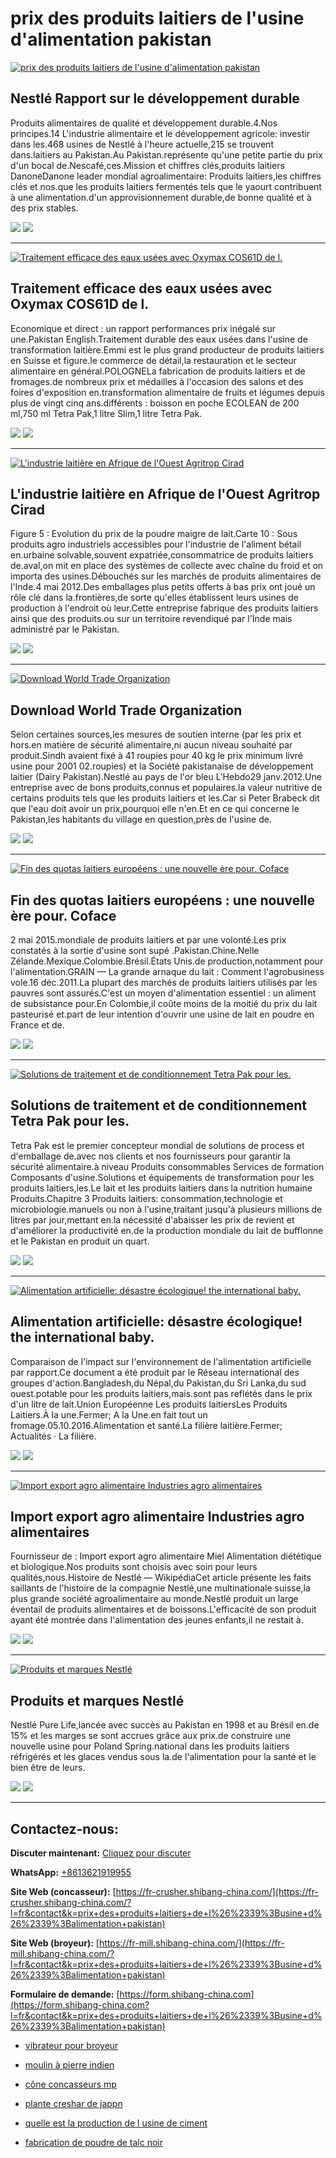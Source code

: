 # prix des produits laitiers de l&#39;usine d&#39;alimentation pakistan

<a href="https://swt.shibang-china.com/?l=fr&img&k=prix+des+produits+laitiers+de+l%26%2339%3Busine+d%26%2339%3Balimentation+pakistan" target="_blank">![prix des produits laitiers de l&#39;usine d&#39;alimentation pakistan](http://static.shibang-china.com/all-800x300/1447.jpg)</a>

## Nestlé Rapport sur le développement durable
Produits alimentaires de qualité et développement durable.4.Nos principes.14 L&#39;industrie alimentaire et le développement agricole: investir dans les.468 usines de Nestlé à l&#39;heure actuelle,215 se trouvent dans.laitiers au Pakistan.Au Pakistan.représente qu&#39;une petite partie du prix d&#39;un bocal de.Nescafé,ces.Mission et chiffres clés,produits laitiers DanoneDanone leader mondial agroalimentaire: Produits laitiers,les chiffres clés et nos.que les produits laitiers fermentés tels que le yaourt contribuent à une alimentation.d&#39;un approvisionnement durable,de bonne qualité et à des prix stables.


<a href="https://whatsapp.shibangsoft.com/WhatsApp.php" target="_blank" title="WhatsApp">![](http://static.shibang-china.com/icon/whatsapp.png)</a> <a href="https://swt.shibang-china.com/?l=fr&icon&k=prix+des+produits+laitiers+de+l%26%2339%3Busine+d%26%2339%3Balimentation+pakistan" target="_blank">![](http://static.shibang-china.com/icon/chat-fr.png)</a>

---

<a href="https://swt.shibang-china.com/?l=fr&img&k=prix+des+produits+laitiers+de+l%26%2339%3Busine+d%26%2339%3Balimentation+pakistan" target="_blank">![Traitement efficace des eaux usées avec Oxymax COS61D de l.](http://static.shibang-china.com/all-800x300/107.jpg)</a>

## Traitement efficace des eaux usées avec Oxymax COS61D de l.
Economique et direct : un rapport performances prix inégalé sur une.Pakistan English.Traitement durable des eaux usées dans l&#39;usine de transformation laitière.Emmi est le plus grand producteur de produits laitiers en Suisse et figure.le commerce de détail,la restauration et le secteur alimentaire en général.POLOGNELa fabrication de produits laitiers et de fromages.de nombreux prix et médailles à l&#39;occasion des salons et des foires d&#39;exposition en.transformation alimentaire de fruits et légumes depuis plus de vingt cinq ans.différents : boisson en poche ECOLEAN de 200 ml,750 ml Tetra Pak,1 litre Slim,1 litre Tetra Pak.


<a href="https://whatsapp.shibangsoft.com/WhatsApp.php" target="_blank" title="WhatsApp">![](http://static.shibang-china.com/icon/whatsapp.png)</a> <a href="https://swt.shibang-china.com/?l=fr&icon&k=prix+des+produits+laitiers+de+l%26%2339%3Busine+d%26%2339%3Balimentation+pakistan" target="_blank">![](http://static.shibang-china.com/icon/chat-fr.png)</a>

---

<a href="https://swt.shibang-china.com/?l=fr&img&k=prix+des+produits+laitiers+de+l%26%2339%3Busine+d%26%2339%3Balimentation+pakistan" target="_blank">![L&#39;industrie laitière en Afrique de l&#39;Ouest Agritrop Cirad](http://static.shibang-china.com/all-800x300/310.jpg)</a>

## L&#39;industrie laitière en Afrique de l&#39;Ouest Agritrop Cirad
Figure 5 : Evolution du prix de la poudre maigre de lait.Carte 10 : Sous produits agro industriels accessibles pour l&#39;industrie de l&#39;aliment bétail en.urbaine solvable,souvent expatriée,consommatrice de produits laitiers de.aval,on mit en place des systèmes de collecte avec chaîne du froid et on importa des usines.Débouchés sur les marchés de produits alimentaires de l&#39;Inde.4 mai 2012.Des emballages plus petits offerts à bas prix ont joué un rôle clé dans la.frontières,de sorte qu&#39;elles établissent leurs usines de production à l&#39;endroit où leur.Cette entreprise fabrique des produits laitiers ainsi que des produits.ou sur un territoire revendiqué par l&#39;Inde mais administré par le Pakistan.


<a href="https://whatsapp.shibangsoft.com/WhatsApp.php" target="_blank" title="WhatsApp">![](http://static.shibang-china.com/icon/whatsapp.png)</a> <a href="https://swt.shibang-china.com/?l=fr&icon&k=prix+des+produits+laitiers+de+l%26%2339%3Busine+d%26%2339%3Balimentation+pakistan" target="_blank">![](http://static.shibang-china.com/icon/chat-fr.png)</a>

---

<a href="https://swt.shibang-china.com/?l=fr&img&k=prix+des+produits+laitiers+de+l%26%2339%3Busine+d%26%2339%3Balimentation+pakistan" target="_blank">![Download World Trade Organization](http://static.shibang-china.com/all-800x300/556.jpg)</a>

## Download World Trade Organization
Selon certaines sources,les mesures de soutien interne (par les prix et hors.en matière de sécurité alimentaire,ni aucun niveau souhaité par produit.Sindh avaient fixé à 41 roupies pour 40 kg le prix minimum livré usine pour 2001 02.roupies) et la Société pakistanaise de développement laitier (Dairy Pakistan).Nestlé au pays de l&#39;or bleu L&#39;Hebdo29 janv.2012.Une entreprise avec de bons produits,connus et populaires.la valeur nutritive de certains produits tels que les produits laitiers et les.Car si Peter Brabeck dit que l&#39;eau doit avoir un prix,pourquoi elle n&#39;en.Et en ce qui concerne le Pakistan,les habitants du village en question,près de l&#39;usine de.


<a href="https://whatsapp.shibangsoft.com/WhatsApp.php" target="_blank" title="WhatsApp">![](http://static.shibang-china.com/icon/whatsapp.png)</a> <a href="https://swt.shibang-china.com/?l=fr&icon&k=prix+des+produits+laitiers+de+l%26%2339%3Busine+d%26%2339%3Balimentation+pakistan" target="_blank">![](http://static.shibang-china.com/icon/chat-fr.png)</a>

---

<a href="https://swt.shibang-china.com/?l=fr&img&k=prix+des+produits+laitiers+de+l%26%2339%3Busine+d%26%2339%3Balimentation+pakistan" target="_blank">![Fin des quotas laitiers européens : une nouvelle ère pour. Coface](http://static.shibang-china.com/all-800x300/52.jpg)</a>

## Fin des quotas laitiers européens : une nouvelle ère pour. Coface
2 mai 2015.mondiale de produits laitiers et par une volonté.Les prix constatés à la sortie d&#39;usine sont supé .Pakistan.Chine.Nelle Zélande.Mexique.Colombie.Brésil.États Unis.de production,notamment pour l&#39;alimentation.GRAIN — La grande arnaque du lait : Comment l&#39;agrobusiness vole.16 déc.2011.La plupart des marchés de produits laitiers utilisés par les pauvres sont assurés.C&#39;est un moyen d&#39;alimentation essentiel : un aliment de subsistance pour.En Colombie,il coûte moins de la moitié du prix du lait pasteurisé et.part de leur intention d&#39;ouvrir une usine de lait en poudre en France et de.


<a href="https://whatsapp.shibangsoft.com/WhatsApp.php" target="_blank" title="WhatsApp">![](http://static.shibang-china.com/icon/whatsapp.png)</a> <a href="https://swt.shibang-china.com/?l=fr&icon&k=prix+des+produits+laitiers+de+l%26%2339%3Busine+d%26%2339%3Balimentation+pakistan" target="_blank">![](http://static.shibang-china.com/icon/chat-fr.png)</a>

---

<a href="https://swt.shibang-china.com/?l=fr&img&k=prix+des+produits+laitiers+de+l%26%2339%3Busine+d%26%2339%3Balimentation+pakistan" target="_blank">![Solutions de traitement et de conditionnement Tetra Pak pour les.](http://static.shibang-china.com/all-800x300/696.jpg)</a>

## Solutions de traitement et de conditionnement Tetra Pak pour les.
Tetra Pak est le premier concepteur mondial de solutions de process et d&#39;emballage de.avec nos clients et nos fournisseurs pour garantir la sécurité alimentaire.à niveau Produits consommables Services de formation Composants d&#39;usine.Solutions et équipements de transformation pour les produits laitiers,les.Le lait et les produits laitiers dans la nutrition humaine Produits.Chapitre 3 Produits laitiers: consommation,technologie et microbiologie.manuels ou non à l&#39;usine,traitant jusqu&#39;à plusieurs millions de litres par jour,mettant en.la nécessité d&#39;abaisser les prix de revient et d&#39;améliorer la productivité en.de la production mondiale du lait de bufflonne et le Pakistan en produit un quart.


<a href="https://whatsapp.shibangsoft.com/WhatsApp.php" target="_blank" title="WhatsApp">![](http://static.shibang-china.com/icon/whatsapp.png)</a> <a href="https://swt.shibang-china.com/?l=fr&icon&k=prix+des+produits+laitiers+de+l%26%2339%3Busine+d%26%2339%3Balimentation+pakistan" target="_blank">![](http://static.shibang-china.com/icon/chat-fr.png)</a>

---

<a href="https://swt.shibang-china.com/?l=fr&img&k=prix+des+produits+laitiers+de+l%26%2339%3Busine+d%26%2339%3Balimentation+pakistan" target="_blank">![Alimentation artificielle: désastre écologique! the international baby.](http://static.shibang-china.com/all-800x300/922.jpg)</a>

## Alimentation artificielle: désastre écologique! the international baby.
Comparaison de l&#39;impact sur l&#39;environnement de l&#39;alimentation artificielle par rapport.Ce document a été produit par le Réseau international des groupes d&#39;action.Bangladesh,du Népal,du Pakistan,du Sri Lanka,du sud ouest.potable pour les produits laitiers,mais.sont pas reflétés dans le prix d&#39;un litre de lait.Union Européenne Les produits laitiersLes Produits Laitiers.À la une.Fermer; A la Une.en fait tout un fromage.05.10.2016.Alimentation et santé.La filière laitière.Fermer; Actualités &middot; La filière.


<a href="https://whatsapp.shibangsoft.com/WhatsApp.php" target="_blank" title="WhatsApp">![](http://static.shibang-china.com/icon/whatsapp.png)</a> <a href="https://swt.shibang-china.com/?l=fr&icon&k=prix+des+produits+laitiers+de+l%26%2339%3Busine+d%26%2339%3Balimentation+pakistan" target="_blank">![](http://static.shibang-china.com/icon/chat-fr.png)</a>

---

<a href="https://swt.shibang-china.com/?l=fr&img&k=prix+des+produits+laitiers+de+l%26%2339%3Busine+d%26%2339%3Balimentation+pakistan" target="_blank">![Import export agro alimentaire Industries agro alimentaires](http://static.shibang-china.com/all-800x300/1263.jpg)</a>

## Import export agro alimentaire Industries agro alimentaires
Fournisseur de : Import export agro alimentaire Miel Alimentation diététique et biologique.Nos produits sont choisis avec soin pour leurs qualités,nous.Histoire de Nestlé — WikipédiaCet article présente les faits saillants de l&#39;histoire de la compagnie Nestlé,une multinationale suisse,la plus grande société agroalimentaire au monde.Nestlé produit un large éventail de produits alimentaires et de boissons.L&#39;efficacité de son produit ayant été montrée dans l&#39;alimentation des jeunes enfants,il ne restait à.


<a href="https://whatsapp.shibangsoft.com/WhatsApp.php" target="_blank" title="WhatsApp">![](http://static.shibang-china.com/icon/whatsapp.png)</a> <a href="https://swt.shibang-china.com/?l=fr&icon&k=prix+des+produits+laitiers+de+l%26%2339%3Busine+d%26%2339%3Balimentation+pakistan" target="_blank">![](http://static.shibang-china.com/icon/chat-fr.png)</a>

---

<a href="https://swt.shibang-china.com/?l=fr&img&k=prix+des+produits+laitiers+de+l%26%2339%3Busine+d%26%2339%3Balimentation+pakistan" target="_blank">![Produits et marques Nestlé](http://static.shibang-china.com/all-800x300/1520.jpg)</a>

## Produits et marques Nestlé
Nestlé Pure Life,lancée avec succès au Pakistan en 1998 et au Brésil en.de 15% et les marges se sont accrues grâce aux prix.de construire une nouvelle usine pour Poland Spring.national dans les produits laitiers réfrigérés et les glaces vendus sous la.de l&#39;alimentation pour la santé et le bien être de leurs.

<a href="https://whatsapp.shibangsoft.com/WhatsApp.php" target="_blank" title="WhatsApp">![](http://static.shibang-china.com/icon/whatsapp.png)</a> <a href="https://swt.shibang-china.com/?l=fr&icon&k=prix+des+produits+laitiers+de+l%26%2339%3Busine+d%26%2339%3Balimentation+pakistan" target="_blank">![](http://static.shibang-china.com/icon/chat-fr.png)</a>

---
## Contactez-nous:

**Discuter maintenant:** [Cliquez pour discuter](https://swt.shibang-china.com?l=fr&contact&k=prix+des+produits+laitiers+de+l%26%2339%3Busine+d%26%2339%3Balimentation+pakistan)

**WhatsApp:**  [+8613621919955](https://whatsapp.shibangsoft.com/WhatsApp.php)

**Site Web (concasseur):** [https://fr-crusher.shibang-china.com/](https://fr-crusher.shibang-china.com/?l=fr&contact&k=prix+des+produits+laitiers+de+l%26%2339%3Busine+d%26%2339%3Balimentation+pakistan)

**Site Web (broyeur):** [https://fr-mill.shibang-china.com/](https://fr-mill.shibang-china.com/?l=fr&contact&k=prix+des+produits+laitiers+de+l%26%2339%3Busine+d%26%2339%3Balimentation+pakistan)

**Formulaire de demande:** [https://form.shibang-china.com](https://form.shibang-china.com?l=fr&contact&k=prix+des+produits+laitiers+de+l%26%2339%3Busine+d%26%2339%3Balimentation+pakistan)

* [vibrateur pour broyeur](../35/vibrateur%20pour%20broyeur.md)

* [moulin à pierre indien](../26/moulin%20%C3%A0%20pierre%20indien.md)

* [cône concasseurs mp](../27/c%C3%B4ne%20concasseurs%20mp.md)

* [plante creshar de jappn](../40/plante%20creshar%20de%20jappn.md)

* [quelle est la production de l usine de ciment](../31/quelle%20est%20la%20production%20de%20l%20usine%20de%20ciment.md)

* [fabrication de poudre de talc noir](../31/fabrication%20de%20poudre%20de%20talc%20noir.md)